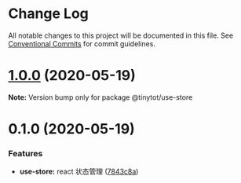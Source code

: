 # Change Log

All notable changes to this project will be documented in this file.
See [Conventional Commits](https://conventionalcommits.org) for commit guidelines.

# [1.0.0](https://github.com/tinytot1/use-store/compare/@tinytot/use-store@0.1.0...@tinytot/use-store@1.0.0) (2020-05-19)

**Note:** Version bump only for package @tinytot/use-store

# 0.1.0 (2020-05-19)

### Features

- **use-store:** react 状态管理 ([7843c8a](https://github.com/tinytot1/use-store/commit/7843c8abb2d772e33c106134c74456622fc70b46))
